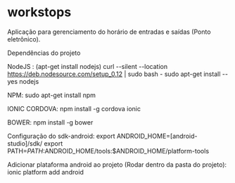 # workstops
Aplicação para gerenciamento do horário de entradas e saídas (Ponto eletrônico).

Dependências do projeto

NodeJS :
(apt-get install nodejs)
curl --silent --location https://deb.nodesource.com/setup_0.12 | sudo bash -
sudo apt-get install --yes nodejs

NPM:
sudo apt-get install npm

IONIC CORDOVA: 
npm install -g cordova ionic

BOWER: 
npm install -g bower

Configuração do sdk-android: 
export ANDROID_HOME=[android-studio]/sdk/
export PATH=${PATH}:$ANDROID_HOME/tools:$ANDROID_HOME/platform-tools

Adicionar plataforma android ao projeto (Rodar dentro da pasta do projeto): 
ionic platform add android
